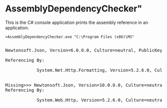 # AssemblyDependencyChecker"


This is the C# console application prints the assembly reference in an application.


```
>AssemblyDependencyChecker.exe "C:\Program Files (x86)\MS"
 
 ```
 
<pre>
Newtonsoft.Json, Version=6.0.0.0, Culture=neutral, PublicKeyToken=30ad4fe6b2a6aeed<br />
Referencing By:<br />
            System.Net.Http.Formatting, Version=5.2.6.0, Culture=neutral, PublicKeyToken=31bf3856ad364e35 <br />
			
Missing>>> Newtonsoft.Json, Version=10.0.0.0, Culture=neutral, PublicKeyToken=30ad4fe6b2a6aeed <<<Missing <br />
Referencing By:<br />
            System.Web.Http, Version=5.2.6.0, Culture=neutral, PublicKeyToken=31bf3856ad364e35<br />
</pre>
